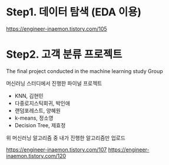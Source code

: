 # Step1. 데이터 탐색 (EDA 이용)
https://engineer-inaemon.tistory.com/105

# Step2. 고객 분류 프로젝트
The final project conducted in the machine learning study Group

머신러닝 스터디에서 진행한 파이널 프로젝트
- KNN, 김현민
- 다중로지스틱회귀, 박인애
- 랜덤포레스트, 양혜원
- k-means, 정소영
- Decision Tree, 제효정

위 머신러닝 알고리즘 중 내가 진행한 알고리즘만 업로드
 
https://engineer-inaemon.tistory.com/107
https://engineer-inaemon.tistory.com/120
